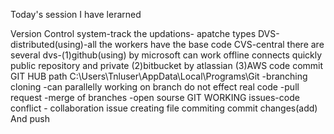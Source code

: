 Today's session I have lerarned

Version Control system-track the updations- apatche
types
DVS-distributed(using)-all the workers have the base code
CVS-central
there are several dvs-(1)github(using) by microsoft
can work offline
connects quickly
public repository and private
(2)bitbucket by atlassian
(3)AWS code commit
GIT HUB path C:\Users\Tnluser\AppData\Local\Programs\Git
-branching cloning
-can parallelly working on branch do not effect real code
-pull request 
-merge of branches
-open sourse
GIT WORKING
issues-code conflict - collaboration issue
creating file
commiting
commit changes(add)
And push